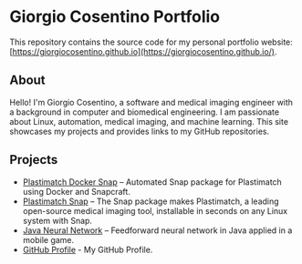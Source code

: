 # Giorgio Cosentino Portfolio

This repository contains the source code for my personal portfolio website: [https://giorgiocosentino.github.io](https://giorgiocosentino.github.io/).

## About

Hello! I'm Giorgio Cosentino, a software and medical imaging engineer with a background in computer and biomedical engineering. I am passionate about Linux, automation, medical imaging, and machine learning. This site showcases my projects and provides links to my GitHub repositories.

## Projects

- [Plastimatch Docker Snap](https://github.com/GiorgioCosentino/Plastimatch_docker_snap) – Automated Snap package for Plastimatch using Docker and Snapcraft.
- [Plastimatch Snap](https://github.com/GiorgioCosentino/Plastimatch-snap) – The Snap package makes Plastimatch, a leading open-source medical imaging tool, installable in seconds on any Linux system with Snap.
- [Java Neural Network](https://github.com/GiorgioCosentino/NeuralNetwork) – Feedforward neural network in Java applied in a mobile game.
- [GitHub Profile](https://github.com/GiorgioCosentino) - My GitHub Profile.
